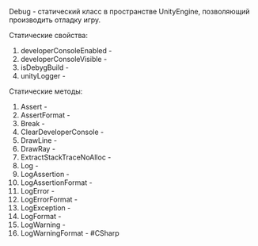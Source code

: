 Debug - статический класс в пространстве UnityEngine, позволяющий производить отладку игру.

Статические свойства:
1. developerConsoleEnabled -
2. developerConsoleVisible -
3. isDebygBuild -
4. unityLogger -

Статические методы:
1. Assert -
2. AssertFormat -
3. Break -
4. ClearDeveloperConsole - 
5. DrawLine -
6. DrawRay -
7. ExtractStackTraceNoAlloc -
8. Log -
9. LogAssertion -
10. LogAssertionFormat - 
11. LogError -
12. LogErrorFormat -
13. LogException -
14. LogFormat - 
15. LogWarning -
16. LogWarningFormat -
#CSharp 